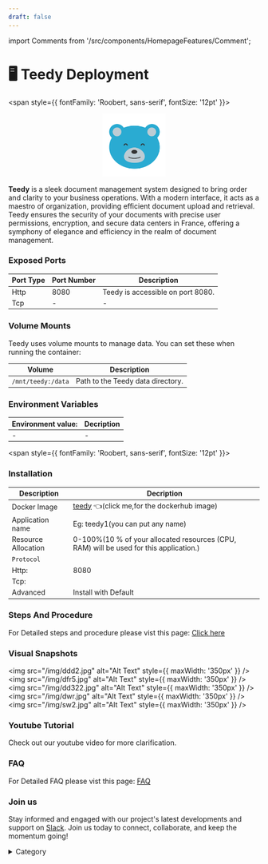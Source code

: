 ```yaml
---
draft: false
---
```

import Comments from '/src/components/HomepageFeatures/Comment';




# 🖥 Teedy Deployment
<span style={{ fontFamily: 'Roobert, sans-serif', fontSize: '12pt' }}>

<p align="center">
  <img src="/img/fnn.jpg" alt="Alt Text" width="25%"/>
</p> 


**Teedy** is a sleek document management system designed to bring order and clarity to your business operations. With a modern interface, it acts as a maestro of organization, providing efficient document upload and retrieval. Teedy ensures the security of your documents with precise user permissions, encryption, and secure data centers in France, offering a symphony of elegance and efficiency in the realm of document management.

### Exposed Ports

| Port Type | Port Number | Description                   |
| --------- | ----------- | ----------------------------- |
| Http      | 8080        | Teedy is accessible on port 8080.|
| Tcp       | -           | -             |

### Volume Mounts

Teedy uses volume mounts to manage data. You can set these when running the container:

| Volume                         | Description                    |
| ------------------------------ | ------------------------------ |
| `/mnt/teedy:/data`             | Path to the Teedy data directory.|


### Environment Variables


|   **Environment value:**          | Decription                                                                                                               | 
| --------------------- | ------                                                                                                                   | 
|-       |  -                              |

</span>


<span style={{ fontFamily: 'Roobert, sans-serif', fontSize: '12pt' }}>

### Installation


|  Description          | Decription                                                                                                               | 
| --------------------- | ------                                                                                                                   | 
| Docker Image          |   [teedy](https://hub.docker.com/r/jdreinhardt/teedy) 👈(click me,for the dockerhub image)                                   |
| Application name      |  Eg: teedy1(you can put any name)                                                                                        | 
| Resource Allocation   |  0-100%(10 % of your allocated resources (CPU, RAM) will be used for this application.)                                  | 
| `Protocol`            |                                                                                                                          | 
|  Http:                |     8080                                                                                                                     |
|  Tcp:                 |                                                                                                                        | 
|    Advanced           |    Install with Default                                                                                                  |
                                                                    

### Steps And Procedure

For Detailed steps and procedure please vist this page: [Click here](https://techscaleinfinite.github.io/introduction/cloud-float/Steps%20and%20procedure)


### Visual Snapshots

<img src="/img/ddd2.jpg" alt="Alt Text" style={{ maxWidth: '350px' }} /> <img src="/img/dfr5.jpg" alt="Alt Text" style={{ maxWidth: '350px' }} />
<img src="/img/dd322.jpg" alt="Alt Text" style={{ maxWidth: '350px' }} /> <img src="/img/dwr.jpg" alt="Alt Text" style={{ maxWidth: '350px' }} /> <img src="/img/sw2.jpg" alt="Alt Text" style={{ maxWidth: '350px' }} />


### Youtube Tutorial&#x20;

Check out our youtube video for more clarification.



### FAQ

For Detailed FAQ please vist this page: [FAQ](https://techscaleinfinite.github.io/FAQ)

### Join us

Stay informed and engaged with our project's latest developments and support on [Slack](https://app.slack.com/client/T04QS32JX6E/C04QKEWE146). Join us today to connect, collaborate, and keep the momentum going!&#x20;

<details>

<summary>Category</summary>

Kubernetes, cloud computing, DevOps, cloud services, hosting platform, container orchestration, cloud infrastructure, cloud deployment, cloud management, cloud technology, cloud solutions, Teedy&#x20;

</details>
</span>


<Comments />
